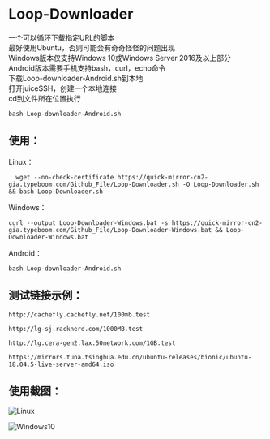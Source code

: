 # Loop-Downloader
一个可以循环下载指定URL的脚本<br>
最好使用Ubuntu，否则可能会有奇奇怪怪的问题出现<br>
Windows版本仅支持Windows 10或Windows Server 2016及以上部分<br>
Android版本需要手机支持bash，curl，echo命令<br>
下载Loop-downloader-Android.sh到本地<br>
打开juiceSSH，创建一个本地连接<br>
cd到文件所在位置执行
```
bash Loop-downloader-Android.sh
```
## 使用：
Linux：
```
  wget --no-check-certificate https://quick-mirror-cn2-gia.typeboom.com/Github_File/Loop-Downloader.sh -O Loop-Downloader.sh && bash Loop-Downloader.sh
```
Windows：
```
curl --output Loop-Downloader-Windows.bat -s https://quick-mirror-cn2-gia.typeboom.com/Github_File/Loop-Downloader-Windows.bat && Loop-Downloader-Windows.bat
```
Android：
```
bash Loop-downloader-Android.sh
```
## 测试链接示例：
```
http://cachefly.cachefly.net/100mb.test
```
```
http://lg-sj.racknerd.com/1000MB.test
```
```
http://lg.cera-gen2.lax.50network.com/1GB.test
```
```
https://mirrors.tuna.tsinghua.edu.cn/ubuntu-releases/bionic/ubuntu-18.04.5-live-server-amd64.iso
```
## 使用截图：
![Linux](https://img.typeboom.com/pic/%E5%B1%8F%E5%B9%95%E6%88%AA%E5%9B%BE%202021-06-07%20204858.png)

![Windows10](https://img.typeboom.com/pic/%E5%B1%8F%E5%B9%95%E6%88%AA%E5%9B%BE%202021-06-07%20205252.png)
